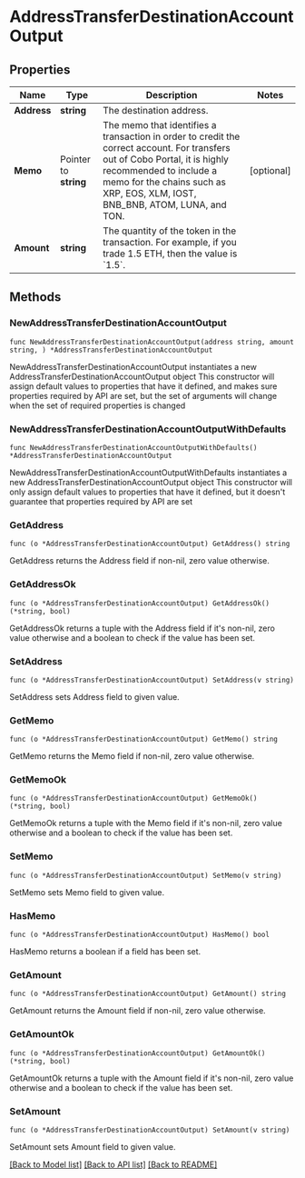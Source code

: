 # AddressTransferDestinationAccountOutput

## Properties

Name | Type | Description | Notes
------------ | ------------- | ------------- | -------------
**Address** | **string** | The destination address. | 
**Memo** | Pointer to **string** | The memo that identifies a transaction in order to credit the correct account. For transfers out of Cobo Portal, it is highly recommended to include a memo for the chains such as XRP, EOS, XLM, IOST, BNB_BNB, ATOM, LUNA, and TON. | [optional] 
**Amount** | **string** | The quantity of the token in the transaction. For example, if you trade 1.5 ETH, then the value is &#x60;1.5&#x60;.  | 

## Methods

### NewAddressTransferDestinationAccountOutput

`func NewAddressTransferDestinationAccountOutput(address string, amount string, ) *AddressTransferDestinationAccountOutput`

NewAddressTransferDestinationAccountOutput instantiates a new AddressTransferDestinationAccountOutput object
This constructor will assign default values to properties that have it defined,
and makes sure properties required by API are set, but the set of arguments
will change when the set of required properties is changed

### NewAddressTransferDestinationAccountOutputWithDefaults

`func NewAddressTransferDestinationAccountOutputWithDefaults() *AddressTransferDestinationAccountOutput`

NewAddressTransferDestinationAccountOutputWithDefaults instantiates a new AddressTransferDestinationAccountOutput object
This constructor will only assign default values to properties that have it defined,
but it doesn't guarantee that properties required by API are set

### GetAddress

`func (o *AddressTransferDestinationAccountOutput) GetAddress() string`

GetAddress returns the Address field if non-nil, zero value otherwise.

### GetAddressOk

`func (o *AddressTransferDestinationAccountOutput) GetAddressOk() (*string, bool)`

GetAddressOk returns a tuple with the Address field if it's non-nil, zero value otherwise
and a boolean to check if the value has been set.

### SetAddress

`func (o *AddressTransferDestinationAccountOutput) SetAddress(v string)`

SetAddress sets Address field to given value.


### GetMemo

`func (o *AddressTransferDestinationAccountOutput) GetMemo() string`

GetMemo returns the Memo field if non-nil, zero value otherwise.

### GetMemoOk

`func (o *AddressTransferDestinationAccountOutput) GetMemoOk() (*string, bool)`

GetMemoOk returns a tuple with the Memo field if it's non-nil, zero value otherwise
and a boolean to check if the value has been set.

### SetMemo

`func (o *AddressTransferDestinationAccountOutput) SetMemo(v string)`

SetMemo sets Memo field to given value.

### HasMemo

`func (o *AddressTransferDestinationAccountOutput) HasMemo() bool`

HasMemo returns a boolean if a field has been set.

### GetAmount

`func (o *AddressTransferDestinationAccountOutput) GetAmount() string`

GetAmount returns the Amount field if non-nil, zero value otherwise.

### GetAmountOk

`func (o *AddressTransferDestinationAccountOutput) GetAmountOk() (*string, bool)`

GetAmountOk returns a tuple with the Amount field if it's non-nil, zero value otherwise
and a boolean to check if the value has been set.

### SetAmount

`func (o *AddressTransferDestinationAccountOutput) SetAmount(v string)`

SetAmount sets Amount field to given value.



[[Back to Model list]](../README.md#documentation-for-models) [[Back to API list]](../README.md#documentation-for-api-endpoints) [[Back to README]](../README.md)


